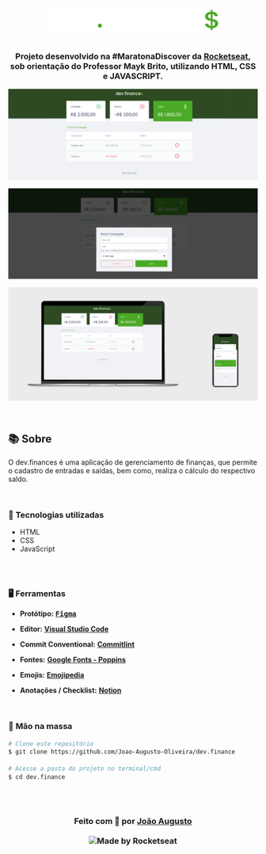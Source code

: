 <div align=center>

![PRINTS](./assets/logo.svg)
<br>
<br>

<h3>

Projeto desenvolvido na #MaratonaDiscover da [Rocketseat], sob orientação do Professor Mayk Brito, utilizando **HTML**, **CSS** e **JAVASCRIPT**.

</h3>

![PRINTS](./layout/capa.png)

![PRINTS](./layout/modal.png)

![PRINTS](./layout/mockup.png)


</div>

<br>

## 📚 **Sobre**

O dev.finances é uma aplicação de gerenciamento de finanças, que permite o cadastro de entradas e saídas, bem como, realiza o cálculo do respectivo saldo.

<br>

### 📌  **Tecnologias utilizadas**
* HTML
* CSS
* JavaScript

<br>
<br>

### 🖥 **Ferramentas**

- **Protótipo:** **<kbd>[Figma](https://www.figma.com/file/QvsBEIf0QdKlPBdwzQXMsZ/dev.finance%24-Maratona-Discover-(Copy)?node-id=1%3A863)</kbd>** 
- **Editor:** **[Visual Studio Code](https://code.visualstudio.com/)** 
- **Commit Conventional:** **[Commitlint]**
- **Fontes:** **[Google Fonts - Poppins](https://fonts.google.com/specimen/Poppins?query=Poppins)**
- **Emojis:** **[Emojipedia](https://emojipedia.org/)** 

- **Anotações / Checklist:** **[Notion](https://www.notion.so/)**

<br>

### 🚀 **Mão na massa**

```bash
# Clone este repositório
$ git clone https://github.com/Joao-Augusto-Oliveira/dev.finance

# Acesse a pasta do projeto no terminal/cmd
$ cd dev.finance

```

<br>
<br>

<h3 align="center">
Feito com 💜 por <a href="https://www.linkedin.com/in/joão-augusto-oliveira-dos-santos-9b0693195">João Augusto</a>
<br><br>

  <img alt="Made by Rocketseat" src="https://img.shields.io/badge/made%20by-Rocketseat-%237519C1">
</a>
</h3>

<!-- Links -->

[Rocketseat]: https://rocketseat.com.br/

[Commitlint]: https://github.com/conventional-changelog/commitlint

